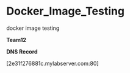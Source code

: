 # Docker_Image_Testing
docker image testing

**Team12**

**DNS Record**

[2e31f276881c.mylabserver.com:80]
